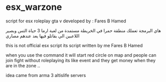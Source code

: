 # esx_warzone
script for esx roleplay gta v
 developed by : Fares B Hamed

هاي البرمجة تعملك منطقة حمرا في الخريطة مستمدة من لعبة ارما 3  حياة التس وبصير اللاعبين الي بقاتلو فيها يعد عندهم مصاري 

this is not official esx script its script written by me Fares B Hamed

when you use the command it will start red circle on map and people can join fight without roleplaying its like event and they get money when they are in the zone ..

idea came from arma 3 altislife servers



